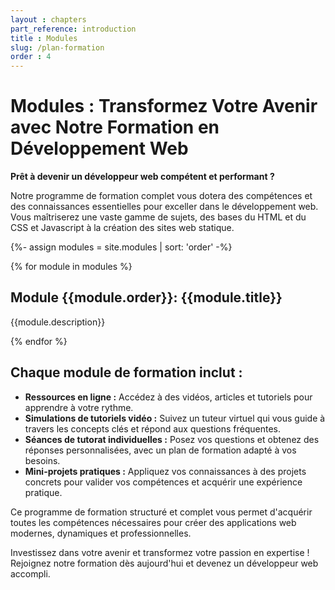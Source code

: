 ```yaml
---
layout : chapters
part_reference: introduction
title : Modules
slug: /plan-formation
order : 4
---
```


# Modules : Transformez Votre Avenir avec Notre Formation en Développement Web

**Prêt à devenir un développeur web compétent et performant ?**

Notre programme de formation complet vous dotera des compétences et des connaissances essentielles pour exceller dans le développement web. Vous maîtriserez une vaste gamme de sujets, des bases du HTML et du CSS et Javascript à la création des sites web statique.

{%- assign modules = site.modules | sort: 'order' -%}

{% for module in modules %}

## **Module {{module.order}}: {{module.title}}**

{{module.description}}

{% endfor %}


## **Chaque module de formation inclut :**


* **Ressources en ligne :** Accédez à des vidéos, articles et tutoriels pour apprendre à votre rythme.
* **Simulations de tutoriels vidéo :** Suivez un tuteur virtuel qui vous guide à travers les concepts clés et répond aux questions fréquentes.
* **Séances de tutorat individuelles :** Posez vos questions et obtenez des réponses personnalisées, avec un plan de formation adapté à vos besoins.
* **Mini-projets pratiques :** Appliquez vos connaissances à des projets concrets pour valider vos compétences et acquérir une expérience pratique.

Ce programme de formation structuré et complet vous permet d'acquérir toutes les compétences nécessaires pour créer des applications web modernes, dynamiques et professionnelles.

Investissez dans votre avenir et transformez votre passion en expertise ! Rejoignez notre formation dès aujourd'hui et devenez un développeur web accompli.